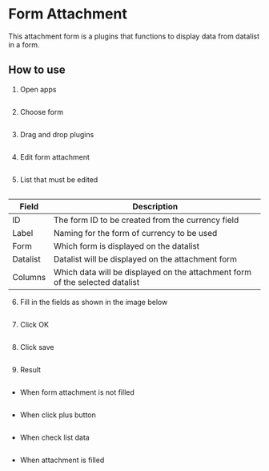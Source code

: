 # Form Attachment

This attachment form is a plugins that functions to display data from datalist in a form.

## How to use

1. Open apps

<img src="https://raw.githubusercontent.com/kinnara-digital-studio/kecak-workflow/master/docs/assets/formAttach_openApps.png" alt="" />


2. Choose form

<img src="https://raw.githubusercontent.com/kinnara-digital-studio/kecak-workflow/master/docs/assets/formAttach_chooseForm.png" alt="" />

3. Drag and drop plugins

<img src="https://raw.githubusercontent.com/kinnara-digital-studio/kecak-workflow/master/docs/assets/formAttach_dragDrop.png" alt="" />


4. Edit form attachment

<img src="https://raw.githubusercontent.com/kinnara-digital-studio/kecak-workflow/master/docs/assets/formAttach_edit.png" alt="" />


5. List that must be edited

<img src="https://raw.githubusercontent.com/kinnara-digital-studio/kecak-workflow/master/docs/assets/formAttach_editPlugins.png" alt="" />

| Field | Description |
|-------|-------------|
|ID| The form ID to be created from the currency field |
|Label| Naming for the form of currency to be used |
|Form| Which form is displayed on the datalist |
|Datalist| Datalist will be displayed on the attachment form |
|Columns| Which data will be displayed on the attachment form of the selected datalist |

6. Fill in the fields as shown in the image below

<img src="https://raw.githubusercontent.com/kinnara-digital-studio/kecak-workflow/master/docs/assets/formAttach_fillField.png" alt="" />


7. Click OK

<img src="https://raw.githubusercontent.com/kinnara-digital-studio/kecak-workflow/master/docs/assets/formAttach_ok.png" alt="" />


8. Click save

<img src="https://raw.githubusercontent.com/kinnara-digital-studio/kecak-workflow/master/docs/assets/formAttach_save.png" alt="" />


9. Result

<img src="https://raw.githubusercontent.com/kinnara-digital-studio/kecak-workflow/master/docs/assets/.png" alt="" />

- When form attachment is not filled

<img src="https://raw.githubusercontent.com/kinnara-digital-studio/kecak-workflow/master/docs/assets/formAttach_result1.png" alt="" />


- When click plus button

<img src="https://raw.githubusercontent.com/kinnara-digital-studio/kecak-workflow/master/docs/assets/formAttach_result2.png" alt="" />

- When check list data

<img src="https://raw.githubusercontent.com/kinnara-digital-studio/kecak-workflow/master/docs/assets/formAttach_result3.png" alt="" />

- When attachment is filled

<img src="https://raw.githubusercontent.com/kinnara-digital-studio/kecak-workflow/master/docs/assets/formAttach_result4.png" alt="" />
